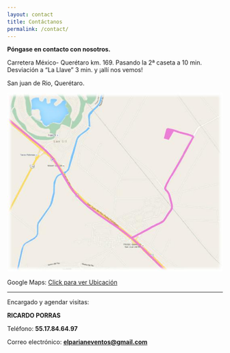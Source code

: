 ```yaml
---
layout: contact
title: Contáctanos
permalink: /contact/
---
```


**Póngase en contacto con nosotros.**

Carretera México- Querétaro km. 169. Pasando la 2ª caseta a 10 min. Desviación a “La Llave” 3 min. y ¡allí nos vemos!

San juan de Rio, Querétaro.

![Croquis](/assets/img/contact/croquis.jpg)

Google Maps: [Click para ver Ubicación](https://www.google.com.mx/maps/place/Sal%C3%B3n+de+Eventos+El+Pari%C3%A1n/@20.4421623,-100.082465,13z/data=!4m18!1m12!4m11!1m3!2m2!1d-100.0469311!2d20.4453793!1m6!1m2!1s0x85d372c2d3ccc6e5:0xd938c62bed5adaa8!2sel+parian+eventos+san+juan!2m2!1d-100.0474453!2d20.4421658!3m4!1s0x85d372c2d3ccc6e5:0xd938c62bed5adaa8!8m2!3d20.4421658!4d-100.0474453)

___

Encargado y agendar visitas:

**RICARDO PORRAS**

Teléfono: **55.17.84.64.97**

Correo electrónico: **elparianeventos@gmail.com**